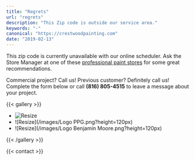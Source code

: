 ```yaml
---
title: "Regrets"
url: "regrets"
description: "This Zip code is outside our service area."
keywords: "-"
canonical: "https://crestwoodpainting.com"
date: "2019-02-13"
---
```


This zip code is currently unavailable with our online scheduler. Ask the Store Manager at one of these [professional paint stores](https://www.google.com/search?q=paint+stores+kansas+city) for some great recommendations.

Commercial project? Call us! Previous customer? Definitely call us! Complete the form below or call **(816) 805-4515** to leave a message about your project.

{{< gallery >}}

- ![Resize](/images/SW-logo.png?height=100px)
- ![Resize](/images/Logo PPG.png?height=120px)
- ![Resize](/images/Logo Benjamin Moore.png?height=120px)

{{< /gallery >}}

{{< contact >}}
